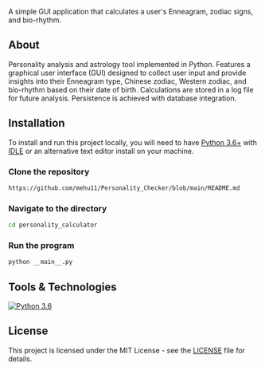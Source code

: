 
A simple GUI application that calculates a user's Enneagram, zodiac signs, and bio-rhythm.

## About
Personality analysis and astrology tool implemented in Python. Features a graphical user interface (GUI) designed to collect user input and provide insights into their Enneagram type, Chinese zodiac, Western zodiac, and bio-rhythm based on their date of birth. Calculations are stored in a log file for future analysis. Persistence is achieved with database integration.

## Installation
To install and run this project locally, you will need to have [Python 3.6+](https://www.python.org/) with [IDLE](https://docs.python.org/3/library/idle.html) or an alternative text editor install on your machine.
### Clone the repository
```bash
https://github.com/mehu11/Personality_Checker/blob/main/README.md
```
### Navigate to the directory
```bash
cd personality_calculator
```
### Run the program
```bash
python __main__.py
```

## Tools & Technologies
[![Python 3.6](https://img.shields.io/badge/Python-3.6-3776AB?logo=python&labelColor=141414&style=flat-square)](https://www.python.org/)

## License
This project is licensed under the MIT License - see the [LICENSE](LICENSE) file for details.



